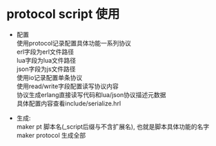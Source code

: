 # protocol script 使用  

* 配置  
    使用protocol记录配置具体功能一系列协议  
    erl字段为erl文件路径  
    lua字段为lua文件路径  
    json字段为js文件路径  
    使用io记录配置单条协议  
    使用read/write字段配置读写协议内容  
    协议生成erlang直接读写代码和lua/json协议描述元数据  
    具体配置内容查看include/serialize.hrl  

* 生成:  
    maker pt 脚本名(_script后缀与不含扩展名), 也就是脚本具体功能的名字
    maker protocol 生成全部

